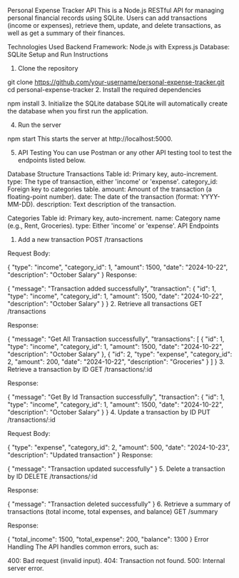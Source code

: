 Personal Expense Tracker API
This is a Node.js RESTful API for managing personal financial records using SQLite. Users can add transactions (income or expenses), retrieve them, update, and delete transactions, as well as get a summary of their finances.

Technologies Used
Backend Framework: Node.js with Express.js
Database: SQLite
Setup and Run Instructions
1. Clone the repository

git clone https://github.com/your-username/personal-expense-tracker.git
cd personal-expense-tracker
2. Install the required dependencies

npm install
3. Initialize the SQLite database
SQLite will automatically create the database when you first run the application.

4. Run the server

npm start
This starts the server at http://localhost:5000.

5. API Testing
You can use Postman or any other API testing tool to test the endpoints listed below.

Database Structure
Transactions Table
id: Primary key, auto-increment.
type: The type of transaction, either 'income' or 'expense'.
category_id: Foreign key to categories table.
amount: Amount of the transaction (a floating-point number).
date: The date of the transaction (format: YYYY-MM-DD).
description: Text description of the transaction.

Categories Table
id: Primary key, auto-increment.
name: Category name (e.g., Rent, Groceries).
type: Either 'income' or 'expense'.
API Endpoints
1. Add a new transaction
POST /transactions

Request Body:


{
  "type": "income",
  "category_id": 1,
  "amount": 1500,
  "date": "2024-10-22",
  "description": "October Salary"
}
Response:


{
  "message": "Transaction added successfully",
  "transaction": {
    "id": 1,
    "type": "income",
    "category_id": 1,
    "amount": 1500,
    "date": "2024-10-22",
    "description": "October Salary"
  }
}
2. Retrieve all transactions
GET /transactions

Response:


{
  "message": "Get All Transaction successfully",
  "transactions": [
    {
      "id": 1,
      "type": "income",
      "category_id": 1,
      "amount": 1500,
      "date": "2024-10-22",
      "description": "October Salary"
    },
    {
      "id": 2,
      "type": "expense",
      "category_id": 2,
      "amount": 200,
      "date": "2024-10-22",
      "description": "Groceries"
    }
  ]
}
3. Retrieve a transaction by ID
GET /transactions/:id

Response:


{
  "message": "Get By Id Transaction successfully",
  "transaction": {
    "id": 1,
    "type": "income",
    "category_id": 1,
    "amount": 1500,
    "date": "2024-10-22",
    "description": "October Salary"
  }
}
4. Update a transaction by ID
PUT /transactions/:id

Request Body:


{
  "type": "expense",
  "category_id": 2,
  "amount": 500,
  "date": "2024-10-23",
  "description": "Updated transaction"
}
Response:


{
  "message": "Transaction updated successfully"
}
5. Delete a transaction by ID
DELETE /transactions/:id

Response:


{
  "message": "Transaction deleted successfully"
}
6. Retrieve a summary of transactions (total income, total expenses, and balance)
GET /summary

Response:


{
  "total_income": 1500,
  "total_expense": 200,
  "balance": 1300
}
Error Handling
The API handles common errors, such as:

400: Bad request (invalid input).
404: Transaction not found.
500: Internal server error.